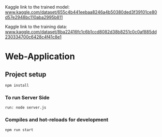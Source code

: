 Kaggle link to the trained model: www.kaggle.com/dataset/655c4b441eebaa8246a4b50380ded3f39101ce80d57e2948bc110aba2995b811

Kaggle link to the training data: www.kaggle.com/dataset/8ba22416fc1c6b1ccd8082d38b8251c0c0af885dd230334700c6428c4f41c8e1


# Web-Application

## Project setup

```
npm install
```

### To run Server Side

```
run: node server.js

```

### Compiles and hot-reloads for development

```
npm run start
```
